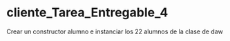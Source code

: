 # cliente_Tarea_Entregable_4
Crear un constructor alumno e instanciar los 22 alumnos de la clase de daw
